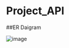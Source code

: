 # Project_API


##ER Daigram 

![image](https://github.com/user-attachments/assets/864f15b2-94a8-4750-8112-93cdd4ad2dbf)
